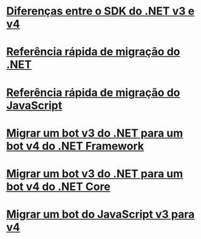 <!--# [Migration overview](migratration-overview.md)-->
# [Diferenças entre o SDK do .NET v3 e v4](migration-about.md)
# [Referência rápida de migração do .NET](net-migration-quickreference.md)
# [Referência rápida de migração do JavaScript](javascript-migration-quickreference.md)
# [Migrar um bot v3 do .NET para um bot v4 do .NET Framework](conversion-framework.md)
# [Migrar um bot v3 do .NET para um bot v4 do .NET Core](conversion-core.md)
# [Migrar um bot do JavaScript v3 para v4](conversion-javascript.md)

<!-- Current target:
_intro/overview_
    Summary of our approach to migration, including what's in this node, with links. (pending)
Differences between the v3 and v4 .NET SDK
Differences between the v3 and v4 JavaScript SDK (pending rough draft Jonathan S)
.NET migration quick reference
JavaScript migration quick reference
Migrate a .NET v3 bot to a Framework v4 bot
Migrate a .NET v3 bot to a Core v4 bot
Migrate a JavaScript v3 bot to v4

(For walkthroughs and overview: mention why you'd use each approach)
-->